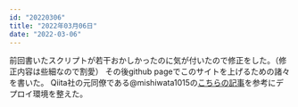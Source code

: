 ```yaml
---
id: "20220306"
title: "2022年03月06日"
date: "2022-03-06"
---
```


前回書いたスクリプトが若干おかしかったのに気が付いたので修正をした。（修正内容は些細なので割愛）
その後github pageでこのサイトを上げるための諸々を書いた。
Qiita社の元同僚である@mishiwata1015の[こちらの記事](https://qiita.com/mishiwata1015/items/ac65efbabb4400fd95bf)を参考にデプロイ環境を整えた。
